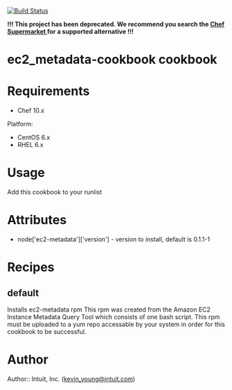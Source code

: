 [![Build Status](https://secure.travis-ci.org/intuit/ec2_metadata-cookbook.png)](http://travis-ci.org/intuit/ec2_metadata-cookbook)

**!!! This project has been deprecated.  We recommend you search the [Chef Supermarket ](https://supermarket.chef.io/) for a supported alternative !!!**

# ec2_metadata-cookbook cookbook

# Requirements
* Chef 10.x

Platform:
* CentOS 6.x
* RHEL 6.x

# Usage
Add this cookbook to your runlist

# Attributes
* node['ec2-metadata']['version'] - version to install, default is 0.1.1-1
# Recipes
## default
Installs ec2-metadata rpm This rpm was created from the Amazon EC2 Instance Metadata Query Tool which consists of one bash script.
This rpm must be uploaded to a yum repo accessable by your system in order for this cookbook to be successful.

# Author

Author:: Intuit, Inc. (<kevin_young@intuit.com>)
